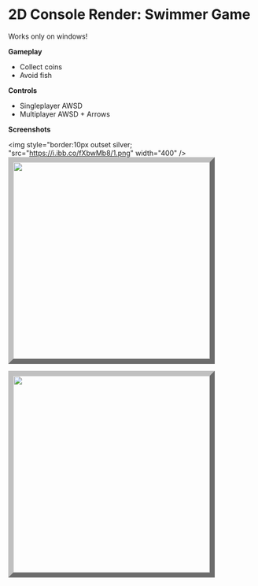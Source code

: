 # 2D Console Render: Swimmer Game
Works only on windows!

**Gameplay**
- Collect coins
- Avoid fish



**Controls**
- Singleplayer AWSD
- Multiplayer AWSD + Arrows



**Screenshots**

<img style="border:10px outset silver; "src="https://i.ibb.co/fXbwMb8/1.png" width="400" />        <img style="border:10px outset silver;" src="https://i.ibb.co/Nmt8SgZ/2.png" width="400" />

<img style="border:10px outset silver;" src="https://i.ibb.co/fS99nb3/3.png" width="400" />
